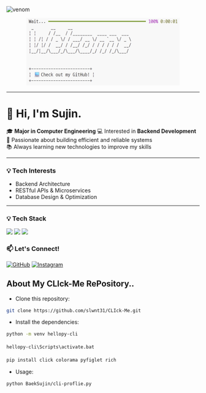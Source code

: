 <!--
**slwnt31/slwnt31** is a ✨ _special_ ✨ repository because its `README.md` (this file) appears on your GitHub profile.

Here are some ideas to get you started:

- 🔭 I’m currently working on ...
- 🌱 I’m currently learning ...
- 👯 I’m looking to collaborate on ...
- 🤔 I’m looking for help with ...
- 💬 Ask me about ...
- 📫 How to reach me: ...
- 😄 Pronouns: ...
- ⚡ Fun fact: ...
-->

![venom](https://capsule-render.vercel.app/api?type=venom&height=200&text=slwnt31's%20GitHub&fontSize=70&color=0:8871e5,100:b678c4&stroke=b678c4)

<p align="center">
  <img src="./assets/result.png" alt="Result Image" width="400"/>
</p>

---

# 👋 Hi, I'm Sujin.

🎓 **Major in Computer Engineering**
💻 Interested in **Backend Development**  
🚀 Passionate about building efficient and reliable systems  
📚 Always learning new technologies to improve my skills  

---

### 💡 Tech Interests
- Backend Architecture  
- RESTful APIs & Microservices  
- Database Design & Optimization  

---

### 💡 Tech Stack
<p>
  <img src="https://img.shields.io/badge/django-092E20?style=for-the-badge&logo=django&logoColor=white"/>
  <img src="https://img.shields.io/badge/Spring%20Boot-6DB33F?style=for-the-badge&logo=springboot&logoColor=white"/>
  <img src="https://img.shields.io/badge/MySQL-4479A1?style=for-the-badge&logo=mysql&logoColor=white"/>
</p>


### 📫 Let's Connect!
[![GitHub](https://img.shields.io/badge/GitHub-000?logo=github&logoColor=white)](https://github.com/slwnt31)
[![Instagram](https://img.shields.io/badge/Instagram-E4405F?logo=instagram&logoColor=white)](https://instagram.com/zerthoe)



## About My CLIck-Me RePository..
- Clone this repository:
```sh
git clone https://github.com/slwnt31/CLIck-Me.git
```
- Install the dependencies:
```sh
python -m venv hellopy-cli

hellopy-cli\Scripts\activate.bat

pip install click colorama pyfiglet rich
```
- Usage:
```
python BaekSujin/cli-proflie.py
```

